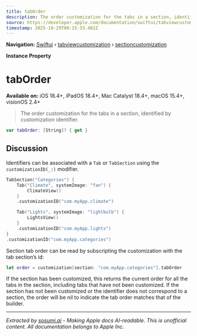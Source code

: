 ```yaml
---
title: tabOrder
description: The order customization for the tabs in a section, identified by customization identifier.
source: https://developer.apple.com/documentation/swiftui/tabviewcustomization/sectioncustomization/taborder
timestamp: 2025-10-29T00:15:33.482Z
---
```


**Navigation:** [Swiftui](/documentation/swiftui) › [tabviewcustomization](/documentation/swiftui/tabviewcustomization) › [sectioncustomization](/documentation/swiftui/tabviewcustomization/sectioncustomization)

**Instance Property**

# tabOrder

**Available on:** iOS 18.4+, iPadOS 18.4+, Mac Catalyst 18.4+, macOS 15.4+, visionOS 2.4+

> The order customization for the tabs in a section, identified by customization identifier.

```swift
var tabOrder: [String]? { get }
```

## Discussion

Identifiers can be associated with a `Tab` or `TabSection` using the `customizationID(_:)` modifier.

```swift
TabSection("Categories") {
    Tab("Climate", systemImage: "fan") {
        ClimateView()
    }
    .customizationID("com.myApp.climate")

    Tab("Lights", systemImage: "lightbulb") {
        LightsView()
    }
    .customizationID("com.myApp.lights")
}
.customizationID("com.myApp.categories")
```

Section tab order can be read by subscripting the customization with the tab section’s id:

```swift
let order = customization[section: "com.myApp.categories"].tabOrder
```

If the section has been customized, this returns the current order for all the tabs in the section, including tabs that have not been customized. If the section has not been customized or the identifier does not correspond to a section, the order will be nil to indicate the tab order matches that of the builder.

---

*Extracted by [sosumi.ai](https://sosumi.ai) - Making Apple docs AI-readable.*
*This is unofficial content. All documentation belongs to Apple Inc.*
